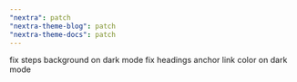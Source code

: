 ```yaml
---
"nextra": patch
"nextra-theme-blog": patch
"nextra-theme-docs": patch
---
```


fix steps background on dark mode
fix headings anchor link color on dark mode
